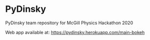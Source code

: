 # PyDinsky
PyDinsky team repository for McGill Physics Hackathon 2020

Web app available at: https://pydinsky.herokuapp.com/main-bokeh
